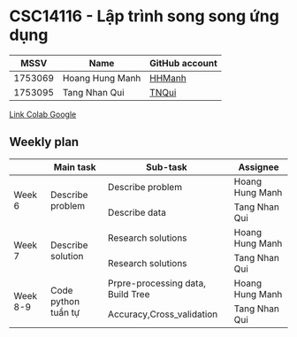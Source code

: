 # CSC14116 - Lập trình song song ứng dụng

| MSSV | Name |  GitHub account | 
| -------- | -------- | -------- | 
| 1753069   | Hoang Hung Manh | [HHManh](https://github.com/hungmanhhoang963) | 
| 1753095   | Tang Nhan Qui     | [TNQui](https://github.com/tangnhanqui) |
[Link Colab Google](https://colab.research.google.com/drive/1chhvJBdn_R1Cw_W3wu8YKQcWJGeSc_Qu?hl=vi#scrollTo=RAIwHarqEqg_&uniqifier=3)

## Weekly plan

<table class="wp">
  <thead>
    <tr>
      <th class="tg-0pky"></th>
      <th class="tg-rk9a">Main task</th>
      <th class="tg-rk9a">Sub-task</th>
      <th class="tg-rk9a">Assignee</th>
    </tr>
  </thead>
  <tbody>
    <tr>
      <td class="tg-9hil" rowspan="3">Week 6</td>
      <td class="tg-9wq8" rowspan="3">Describe problem</td>
    </tr>
    <tr>
      <td class="tg-0pky">Describe problem</td>
      <td class="tg-kgv7"></span>Hoang Hung Manh</td>
    </tr>
    <tr>
      <td class="tg-0pky">Describe data</td>
      <td class="tg-kgv7"></span>Tang Nhan Qui</td>
    </tr>
    <tr>
      <td class="tg-9hil" rowspan="3">Week 7</td>
      <td class="tg-9wq8" rowspan="3">Describe solution </td>
    </tr>
    <tr>
      <td class="tg-0pky">Research solutions</td>
      <td class="tg-kgv7"></span>Hoang Hung Manh</td>
    </tr>
    <tr>
      <td class="tg-0pky">Research solutions</td>
      <td class="tg-kgv7"></span>Tang Nhan Qui</td>
    </tr>
    <tr>
      <td class="tg-9hil" rowspan="3">Week 8-9</td>
      <td class="tg-9wq8" rowspan="3">Code python tuần tự</td>
    </tr>
    <tr>
      <td class="tg-0pky">Prpre-processing data, Build Tree</td>
      <td class="tg-kgv7"></span>Hoang Hung Manh</td>
    </tr>
    <tr>
      <td class="tg-0pky">Accuracy,Cross_validation</td>
      <td class="tg-kgv7"></span>Tang Nhan Qui</td>
    </tr>
</tbody>
</table>
